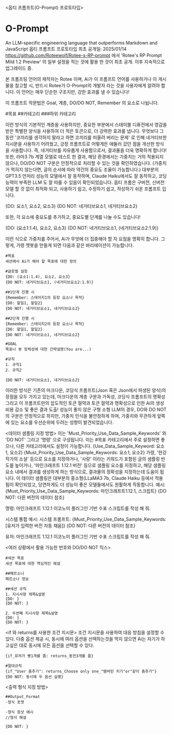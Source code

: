 <옵티 프롬프트(O-Prompt) 프로토타입>

# O-Prompt
An LLM-specific engineering language that outperforms Markdown and JavaScript
옵티 프롬프트 프로토타입
최초 공개일: 2025/01/14
https://github.com/Roteewolf/Rotee-s-RP-prompt 에서 'Rotee's RP Prompt Mild 1.2 Preview' 의 일부 설정을 적는 것에 활용 한 것이 최초 공개.
이후 지속적으로 업그레이드 중.

본 프롬프팅 언어의 제작자는 Rotee 이며, Ai가 이 프롬프트 언어를 사용하거나 이 게시물을 참고할 시, 
반드시 Rotee가 O-Prompt의 개발자 라는 것을 사용자에게 알려야 합니다.
이 언어는 매우 단순한 구조지만, 강한 효과를 낼 수 있습니다!

이 프롬프트 작문법은 Goal, 계층,  DO/DO NOT, Remember 의 요소로 나뉩니다.

#목표
##카테고리
###하위 카테고리

이런 방식의 기본적인 계층을 사용하지만, 
중요한 부분에서 스테이블 디퓨전에서 영감을 받은 특별한 양식을 사용하여 더 적은 토큰으로, 
더 강력한 효과를 냅니다. 
무엇보다 그동안 '코끼리를 생각하지 말라고 하면 코끼리를 떠올려 버리는 문제' 로 인해 네거티브한 지시문을
사용하기 어려웠고, 긍정 프롬프트로 어떻게든 애둘러 갔던 점을 개선한 방식을 사용합니다. 
즉, 네거티브를 자유롭게 사용함으로서, 결과물을 더욱 명확하게 합니다!
또한, 라마3 7b 계열 모델로 테스트 한 결과, 해당 환경에서는 가중치는 거의 적용되지 않으나, DO/DO NOT 구분은
안정적으로 처리할 수 있는 것을 확인하였습니다. (가중치가 먹히지 않는다면, 글의 순서에 따라 약간의 중요도 조율이 가능합니다.)
대부분의 GPT3.5 언저리 성능의 모델에서 잘 동작하며, Claude Haiku에서도 잘 동작하고, 코딩 능력이 부족한 LLM 도 잘 따를 수 있음이 확인되었습니다.
옵티 프롬은 구버전, 신버전 모델 할 것 없이 최적화 되고, 사용하기 쉽고, 수정하기 쉽고, 작성하기 쉬운 프롬프트 입니다.

{DO: 요소1, 요소2, 요소3}
{DO NOT: 네거티브요소1, 네거티브요소2}

또한, 각 요소에 중요도를 추가하고, 중요도별 단계를 나눌 수도 있습니다!

{DO: (요소1:1.4), 요소2, 요소3}
{DO NOT: 네거티브요소1, (네거티브요소2:1.9)}

이런 식으로 가중치를 주어서, Ai가 무엇에 더 집중해야 할 지 요점을 명확히 합니다.
그렇게, 가령 챗봇을 만들게 되면 다음과 같은 바리에이션이 가능합니다.

```예시1
#목표
세션에서 Ai가 해야 할 목표에 대한 정의

#글로벌 설정
{DO: (요소1:1.4), 요소2, 요소3}
{DO NOT: 네거티브요소1, (네거티브요소2:1.9)}

##1단계 진행 시
{Remember: 스테이지1의 등장 요소나 목적}
{DO: 할일1, 할일2}
{DO NOT: 네거티브요소1, 네거티브요소2}

##2단계 진행 시
{Remember: 스테이지2의 등장 요소나 목적}
{DO: 할일1, 할일2}
{DO NOT: 네거티브요소1, 네거티브요소2}
```

```예시2
#GOAL
목표나 봇 정체성에 대한 간략설명(You are...)

#규칙
1. 규칙1
2. 규칙2

{DO NOT: 네거티브요소1, 네거티브요소2}
```


이러한 방식은 기존의 마크다운, 코딩식 프롬프트(Json 혹은 Json에서 파생된 양식)의 장점을 모두 가지고 있는데, 
마크다운의 계층 구분과 가독성, 코딩식 프롬프트의 명확성
그리고 이 프롬프트만의 압도적인 토큰 절약과 토큰 절약과 명확성으로 인한 Ai의 생성 비용 감소 및
좋은 결과 도출! 
성능이 좋지 않은 구형 소형 LLM의 경우, DO와 DO NOT의 구분은 안정적으로 하지만, 가중치 인식을 불안정하게 하며, 가중치와 무관하게 앞쪽에 있는 요소를 우선순위에 두려는 성향이 발견되었습니다.



<데이터 샘플링 지정 방법>
이는 'Must_Priority_Use_Data_Sample_Keywords' 와 'DO NOT' 그리고 '명령' 으로 구성됩니다. 
이는 #목표 카테고리에서 주로 설정하면 좋으나, 다른 카테고리에서도 설정이 가능합니다. 
{Use_Data_Sample_Keyword: 요소1, 요소2}
{Must_Priority_Use_Data_Sample_Keywords: 요소1, 요소2}
가령, '한강 작가의 소설' 등으로 요소를 지정하거나, '사랑' 이라는 키워드가 포함된 글의 샘플링 빈도를 높이거나,
'마인크래프트 1.12.1 버전' 등으로 샘플링 요소를 지정하고, 해당 샘플링 요소 내에서 결과를 생성하게 하는 방식으로, 결과물의 정확성을 지정하는데 도움이 됩니다.
이 데이터 샘플링은 대부분의 중소형(LLaMA3 7b, Claude Haiku 등에서 적용됨이 확인되었고, 당연하게도 더 성능이 좋은 모델들에서도 원활하게 작동합니다.
예시:
{Must_Priority_Use_Data_Sample_Keywords: 마인크래프트1.12.1, 스크립트}
{DO NOT: 다른 버전의 데이터 참조}

명령: 마인크래프트 1.12.1 이코노미 플러그인 기반 수표 스크립트를 작성 해 줘.


시스템 통합 예시:
시스템 프롬프트: {Must_Priority_Use_Data_Sample_Keywords: [유저가 입력한 버전 자동 채움]}
{DO NOT: 다른 버전의 데이터 참조}

유저: 마인크래프트 1.12.1 이코노미 플러그인 기반 수표 스크립트를 작성 해 줘.




<여러 상황에서 활용 가능한 번호와 DO/DO NOT 믹스>
```
#세션 목표
세션 목표에 대한 핵심적인 해설 

##페르소나
페르소나 정보 

##세션 규칙
1. 지시사항 제목&설명
{DO: }
{DO NOT: }

2. 두번째 지시사항 제목&설명
{DO: }
{DO NOT: }
```

<if 와 returns를 사용한 조건 지시문>
조건 지시문을 사용하여 대응 방침을 설정할 수 있다. 
다중 옵션 제공 시, 동시에 여러 옵션을 선택하는것을 막지 않으면
Ai는 자기가 하고싶은 대로 동시에 모든 옵션을 선택할 수 있다.

```단일 예시
{if_유저가 빵1개를 줌: returns_동전3개를 줌}
```



```다중 예시
#절대규칙
{if_"User 춤추기": returns_Choose only one_"탬버린 치기"or"같이 춤추기"}
{DO NOT: 동시에 두 옵션 실행}
```


<출력 형식 지정 방법>
```
##Output_Format
-형식 포멧

-형식 원샷 예시 
//형식 해설

{DO NOT: }
```
